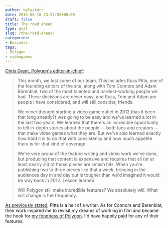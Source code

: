 ```yaml
---
author: kylestarr
date: 2014-06-18 23:57:52+00:00
draft: false
title: The road ahead
type: post
slug: /the-road-ahead/
categories:
- Business
tags:
- Polygon
- videogames
---
```


[Chris Grant, Polygon's editor-in-chief](http://www.polygon.com/forums/meta/2014/6/18/5821182/the-road-ahead):

> This month, we lost some of our team. This includes Russ Pitts, one of the founding editors of the site, along with Tom Connors and Adam Barenblat, two of the most talented and hardest-working people we had. These decisions are never easy, and Russ, Tom and Adam are people I have considered, and will still consider, friends.
>
> We never thought starting a video game outlet in 2012 (has it been that long already?) was going to be easy and we've learned a lot in the last two years. We learned that there's an incredible opportunity to tell in-depth stories about the people — both fans and creators — that make video games what they are. But we've also learned exactly how hard it is to do that with consistency and how much appetite there is for that kind of coverage.
>
> We're very proud of the feature writing and video work we've done, but producing that content is expensive and requires that all (or at least nearly all) of those pieces are smash hits. When you're publishing two to three pieces like that a week, bringing in the audiences day in and day out is tougher than we'd imagined it would be way back in 2012. Lesson learned.
>
> Will Polygon still make incredible features? We absolutely will. What will change is the frequency.

[As previously stated](/2014/06/17/there-is-no-failure-here-just-change/), Pitts is a hell of a writer. As for Connors and Barenblat, their work inspired me to revisit my dreams of working in film and became the hook for [my fondness of Polygon](/2014/06/17/personality/). I'd have happily paid for any of their features.
